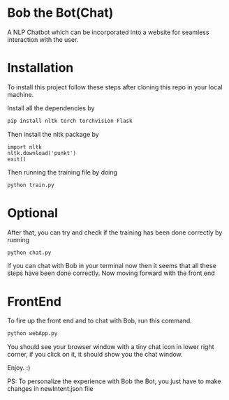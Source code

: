 # Bob the Bot(Chat)

A NLP Chatbot which can be incorporated into a website for seamless interaction with the user.

# Installation

To install this project follow these steps after cloning this repo in your local machine.

Install all the dependencies by

```bash
pip install nltk torch torchvision Flask
```

Then install the nltk package by

```bashpython
import nltk
nltk.download('punkt')
exit()
```

Then running the training file by doing

```bash
python train.py
```

# Optional 

After that, you can try and check if the training has been done correctly by running

```bash
python chat.py
```

If you can chat with Bob in your terminal now then it seems that all these steps have been done correctly. Now moving forward with the front end 

# FrontEnd

To fire up the front end and to chat with Bob, run this command.

```bash
python webApp.py
```

You should see your browser window with a tiny chat icon in lower right corner, if you click on it, it should show you the chat window.

Enjoy. :)

PS: To personalize the experience with Bob the Bot, you just have to make changes in newIntent.json file


